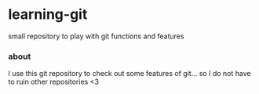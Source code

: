 # learning-git
small repository to play with git functions and features

### about

I use this git repository to check out some features of git... so I do not have to ruin other repositories <3
